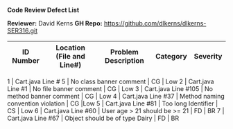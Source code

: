 **Code Review Defect List**

**Reviewer:** David Kerns
**GH Repo:** https://github.com/dlkerns/dlkerns-SER316.git

ID Number | Location (File and Line#) | Problem Description| Category | Severity 
----------|---------------------------|--------------------|----------|----------

1         | Cart.java Line # 5        | No class banner comment | CG   | Low
2         | Cart.java Line #1         | No file banner comment | CG   | Low
3         | Cart.java Line #105       | No method banner comment | CG   | Low
4         | Cart.java Line #37        | Method naming convention violation | CG |Low
5         | Cart.java Line #81        | Too long Identifier    | CS   | Low
6         | Cart.java Line #60        | User age > 21 should be >= 21 | FD | BR
7         | Cart.java Line #67        | Object should be of type Dairy | FD | BR